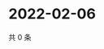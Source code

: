 # 2022-02-06

共 0 条

<!-- BEGIN WEIBO -->
<!-- 最后更新时间 Sun Feb 06 2022 00:16:20 GMT+0800 (China Standard Time) -->

<!-- END WEIBO -->
